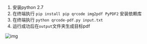 1. 安装python 2.7
2. 在终端执行 `pip install pip qrcode img2pdf PyPDF2` 安装依赖库
3. 在终端执行 `python qrcode-pdf.py input.txt`
4. 运行成功后在`output`文件夹生成目标pdf

![img](https://github.com/wzxwater/qrcode-pdf/raw/master/output/img/2016-12-08_11_34_57___0.png)